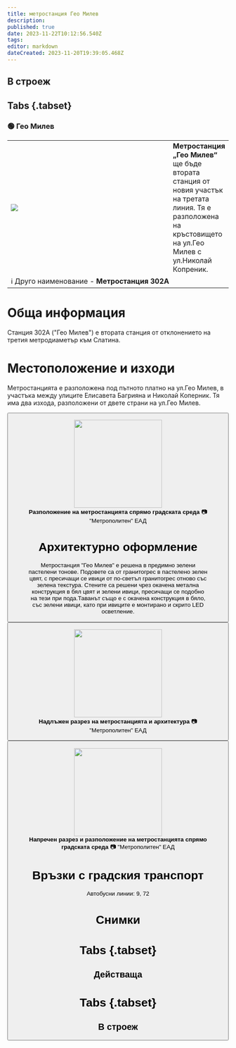 ```yaml
---
title: метростанция Гео Милев
description: 
published: true
date: 2023-11-22T10:12:56.540Z
tags: 
editor: markdown
dateCreated: 2023-11-20T19:39:05.468Z
---
```


## В строеж
## Tabs {.tabset}
### 🟢 Гео Милев
<table style="width:100%">
  <tr>
    <td style="width:400px"><img src="https://drive.google.com/uc?id=1cEN199Vr2WQXn08sqA9nJT8f3i3ZAJfn"></td>
    <td><b>Метростанция „Гео Милев“</b> ще бъде втората станция от новия участък на третата линия. Тя е разположена на кръстовището на ул.Гео Милев с ул.Николай Копреник.
      <br></td>
  </tr>
  <td colspan=2 >ℹ️ Друго наименование - <b>Метростанция 302А</b></td>
</table>


# Обща информация

Станция 302А ("Гео Милев") е втората станция от отклонението на третия метродиаметър към Слатина. 

# Местоположение и изходи

Метростанцията е разположена под пътното платно на ул.Гео Милев, в участъка между улиците Елисавета Багрияна и Николай Коперник. Тя има два изхода, разположени от двете страни на ул.Гео Милев. 

<div class="dropdown"><button class="imgbtn"><figure><img src="https://drive.google.com/uc?id=1cEN199Vr2WQXn08sqA9nJT8f3i3ZAJfn" height="200px"><figcaption><b>Разположение на метростанцията спрямо градската среда</b> 📷 "Метрополитен" ЕАД

# Архитектурно оформление
 
Метростанция "Гео Милев" е решена в предимно зелени пастелени тонове. Подовете са от гранитогрес в пастелено зелен цвят, с пресичащи се ивици от по-светъл гранитогрес отново със зелена текстура. Стените са решени чрез окачена метална конструкция в бял цвят и зелени ивици, пресичащи се подобно на тези при пода.Таванът също е с окачена конструкция в бяло, със зелени ивици, като при ивиците е монтирано и скрито LED осветление.
  
  <div class="dropdown"><button class="imgbtn"><figure><img src="https://drive.google.com/uc?id=1-L5zUrZjP-1gdcVpiF6sAprIMDWCm3VD" height="200px"><figcaption><b>Надлъжен разрез на метростанцията и архитектура</b> 📷 "Метрополитен" ЕАД
    <br>
    <div class="dropdown"><button class="imgbtn"><figure><img src="https://drive.google.com/uc?id=1jIyrPSTc09NjpSeXnm-8XqI_Gv9Pj0L8" height="200px"><figcaption><b>Напречен разрез и разположение на метростанцията спрямо градската среда</b> 📷 "Метрополитен" ЕАД

# Връзки с градския транспорт
Автобусни линии: 9, 72

# Снимки
  
# Tabs {.tabset}
## Действаща

  
# Tabs {.tabset}
## В строеж
